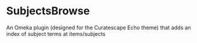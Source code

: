 # SubjectsBrowse
An Omeka plugin (designed for the Curatescape Echo theme) that adds an index of subject terms at items/subjects

